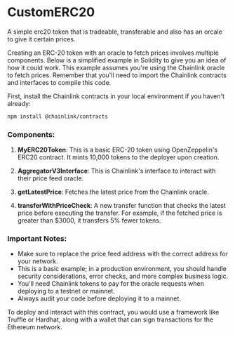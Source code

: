 # CustomERC20
A simple erc20 token that is tradeable, transferable and also has an orcale to give it certain prices.



Creating an ERC-20 token with an oracle to fetch prices involves multiple components. Below is a simplified example in Solidity to give you an idea of how it could work. This example assumes you're using the Chainlink oracle to fetch prices. Remember that you'll need to import the Chainlink contracts and interfaces to compile this code.

First, install the Chainlink contracts in your local environment if you haven't already:
```bash
npm install @chainlink/contracts
```

### Components:

1. **MyERC20Token**: This is a basic ERC-20 token using OpenZeppelin's ERC20 contract. It mints 10,000 tokens to the deployer upon creation.
  
2. **AggregatorV3Interface**: This is Chainlink's interface to interact with their price feed oracle.

3. **getLatestPrice**: Fetches the latest price from the Chainlink oracle.

4. **transferWithPriceCheck**: A new transfer function that checks the latest price before executing the transfer. For example, if the fetched price is greater than $3000, it transfers 5% fewer tokens.

### Important Notes:

- Make sure to replace the price feed address with the correct address for your network.
- This is a basic example; in a production environment, you should handle security considerations, error checks, and more complex business logic.
- You'll need Chainlink tokens to pay for the oracle requests when deploying to a testnet or mainnet.
- Always audit your code before deploying it to a mainnet.

To deploy and interact with this contract, you would use a framework like Truffle or Hardhat, along with a wallet that can sign transactions for the Ethereum network.
